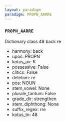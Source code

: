 ```yaml
---
layout: paradigm
paradigm: PROPN_AARRE
---
```

### ` PROPN_AARRE `

Dictionary class 48 back re
* harmony: back
* upos: PROPN
* kotus_av: K
* possessive: False
* clitics: False
* deletion: re
* pos: NOUN
* stem_vowel: None
* plurale_tantum: False
* grade_dir: strengthen
* stem_diphthong: None
* suffix_regex: rre
* kotus_tn: 48
